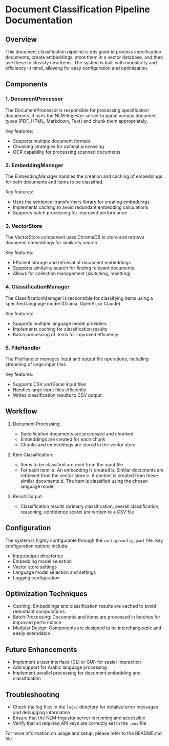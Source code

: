 # Document Classification Pipeline Documentation

## Overview

This document classification pipeline is designed to process specification documents, create embeddings, store them in a vector database, and then use these to classify new items. The system is built with modularity and efficiency in mind, allowing for easy configuration and optimization.

## Components

### 1. DocumentProcessor

The DocumentProcessor is responsible for processing specification documents. It uses the NLM-Ingestor server to parse various document types (PDF, HTML, Markdown, Text) and chunk them appropriately.

Key features:
- Supports multiple document formats
- Chunking strategies for optimal processing
- OCR capability for processing scanned documents

### 2. EmbeddingManager

The EmbeddingManager handles the creation and caching of embeddings for both documents and items to be classified.

Key features:
- Uses the sentence-transformers library for creating embeddings
- Implements caching to avoid redundant embedding calculations
- Supports batch processing for improved performance

### 3. VectorStore

The VectorStore component uses ChromaDB to store and retrieve document embeddings for similarity search.

Key features:
- Efficient storage and retrieval of document embeddings
- Supports similarity search for finding relevant documents
- Allows for collection management (switching, resetting)

### 4. ClassificationManager

The ClassificationManager is responsible for classifying items using a specified language model (Ollama, OpenAI, or Claude).

Key features:
- Supports multiple language model providers
- Implements caching for classification results
- Batch processing of items for improved efficiency

### 5. FileHandler

The FileHandler manages input and output file operations, including streaming of large input files.

Key features:
- Supports CSV and Excel input files
- Handles large input files efficiently
- Writes classification results to CSV output

## Workflow

1. Document Processing:
   - Specification documents are processed and chunked
   - Embeddings are created for each chunk
   - Chunks and embeddings are stored in the vector store

2. Item Classification:
   - Items to be classified are read from the input file
   - For each item:
     a. An embedding is created
     b. Similar documents are retrieved from the vector store
     c. A context is created from these similar documents
     d. The item is classified using the chosen language model

3. Result Output:
   - Classification results (primary classification, overall classification, reasoning, confidence score) are written to a CSV file

## Configuration

The system is highly configurable through the `config/config.yaml` file. Key configuration options include:

- Input/output directories
- Embedding model selection
- Vector store settings
- Language model selection and settings
- Logging configuration

## Optimization Techniques

- Caching: Embeddings and classification results are cached to avoid redundant computations
- Batch Processing: Documents and items are processed in batches for improved performance
- Modular Design: Components are designed to be interchangeable and easily extendable

## Future Enhancements

- Implement a user interface (CLI or GUI) for easier interaction
- Add support for Arabic language processing
- Implement parallel processing for document embedding and classification

## Troubleshooting

- Check the log files in the `logs/` directory for detailed error messages and debugging information
- Ensure that the NLM-Ingestor server is running and accessible
- Verify that all required API keys are correctly set in the `.env` file

For more information on usage and setup, please refer to the README.md file.
